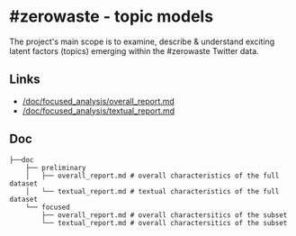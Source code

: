 # #zerowaste - topic models

The project's main scope is to examine, describe & understand exciting latent factors (topics) emerging within the #zerowaste Twitter data.

## Links

 * [/doc/focused_analysis/overall_report.md](/doc/focused_analysis/overall_report.md)
 * [/doc/focused_analysis/textual_report.md](/doc/focused_analysis/textual_report.md)

## Doc

```
├──doc
    ├── preliminary
    │   ├── overall_report.md # overall characteristics of the full dataset
    │   └── textual_report.md # textual characteristics of the full dataset
    └── focused
        ├── overall_report.md # overall charactersitics of the subset
        └── textual_report.md # overall charactersitics of the subset
```